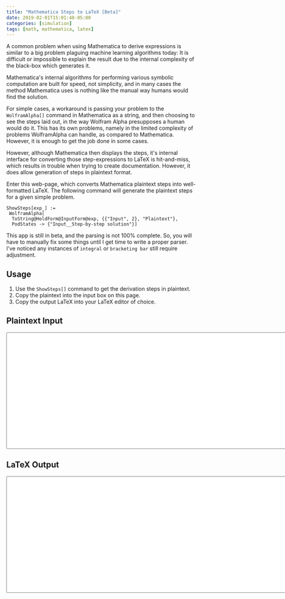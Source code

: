 ```yaml
---
title: "Mathematica Steps to LaTeX [Beta]"
date: 2019-02-01T15:01:48-05:00
categories: [simulation]
tags: [math, mathematica, latex]
---
```


A common problem when using Mathematica to derive expressions is similar to a
big problem plaguing machine learning algorithms today: It is difficult or
impossible to explain the result due to the internal complexity of the black-box
which generates it.

Mathematica's internal algorithms for performing various symbolic computation
are built for speed, not simplicity, and in many cases the method Mathematica
uses is nothing like the manual way humans would find the solution.

For simple cases, a workaround is passing your problem to the `WolframAlpha[]`
command in Mathematica as a string, and then choosing to see the steps laid out,
in the way Wolfram Alpha presupposes a human would do it. This has its own
problems, namely in the limited complexity of problems WolframAlpha can handle,
as compared to Mathematica. However, it is enough to get the job done in some
cases.

However, although Mathematica then displays the steps, it's internal interface
for converting those step-expressions to LaTeX is hit-and-miss, which results in
trouble when trying to create documentation. However, it does allow generation
of steps in plaintext format.

Enter this web-page, which converts Mathematica plaintext steps into
well-formatted LaTeX. The following command will generate the plaintext steps
for a given simple problem.

```
ShowSteps[exp_] :=
 WolframAlpha[
  ToString@HoldForm@InputForm@exp, {{"Input", 2}, "Plaintext"},
  PodStates -> {"Input__Step-by-step solution"}]
```

This app is still in beta, and the parsing is not 100% complete. So, you will
have to manually fix some things until I get time to write a proper parser.
I've noticed any instances of `integral` or `bracketing bar` still require
adjustment.

## Usage

1. Use the `ShowSteps[]` command to get the derivation steps in plaintext.
2. Copy the plaintext into the input box on this page.
3. Copy the output LaTeX into your LaTeX editor of choice.

## Plaintext Input

<textarea id="text-input" class="monospace" rows="20" cols="150"></textarea>

## LaTeX Output

<textarea id="text-output" class="monospace" rows="20" cols="150" readonly></textarea>

<script type="text/javascript" src="/js/simulation/mathematica-steps-to-latex.js"></script>
